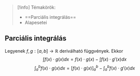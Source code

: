 > [!info] Témakörök:
> - ==Parciális integrálás==
> - Alapesetei

## Parciális integrálás
Legyenek $f,g:[a,b]\to\mathbb{R}$ deriválható függvények. Ekkor
$$\int f(x)\cdot g(x)dx=f(x)\cdot g(x)-\int f(x)\cdot g'(x)dx$$
$$\int_a^bf(x)\cdot g(x)dx=\bigg[f(x)\cdot g(x)\bigg]_a^b-\int_a^b f(x)\cdot g'(x)dx$$
